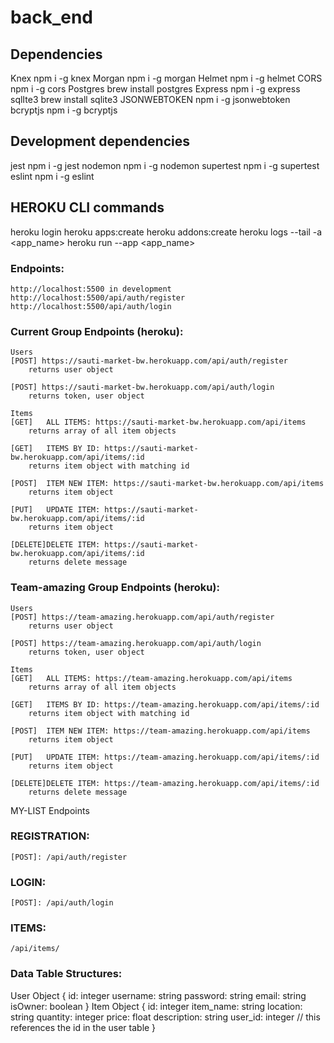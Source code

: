 # back_end

## Dependencies
Knex
npm i -g knex
Morgan
npm i -g morgan
Helmet
npm i -g helmet
CORS
npm i -g cors
Postgres
brew install postgres
Express
npm i -g express
sqlIte3
brew install sqlite3
JSONWEBTOKEN
npm i -g jsonwebtoken
bcryptjs
npm i -g bcryptjs

## Development dependencies
jest
npm i -g jest
nodemon
npm i -g nodemon
supertest
npm i -g supertest
eslint
npm i -g eslint


## HEROKU CLI commands
heroku login
heroku apps:create
heroku addons:create
heroku logs --tail -a <app_name>
heroku run --app <app_name>

### Endpoints:
    http://localhost:5500 in development
    http://localhost:5500/api/auth/register 
    http://localhost:5500/api/auth/login


### Current Group Endpoints (heroku):
    Users
    [POST] https://sauti-market-bw.herokuapp.com/api/auth/register
        returns user object

    [POST] https://sauti-market-bw.herokuapp.com/api/auth/login
        returns token, user object

    Items
    [GET]   ALL ITEMS: https://sauti-market-bw.herokuapp.com/api/items
        returns array of all item objects

    [GET]   ITEMS BY ID: https://sauti-market-bw.herokuapp.com/api/items/:id
        returns item object with matching id

    [POST]  ITEM NEW ITEM: https://sauti-market-bw.herokuapp.com/api/items
        returns item object

    [PUT]   UPDATE ITEM: https://sauti-market-bw.herokuapp.com/api/items/:id
        returns item object

    [DELETE]DELETE ITEM: https://sauti-market-bw.herokuapp.com/api/items/:id
        returns delete message

### Team-amazing Group Endpoints (heroku):
    Users
    [POST] https://team-amazing.herokuapp.com/api/auth/register
        returns user object

    [POST] https://team-amazing.herokuapp.com/api/auth/login
        returns token, user object

    Items
    [GET]   ALL ITEMS: https://team-amazing.herokuapp.com/api/items
        returns array of all item objects

    [GET]   ITEMS BY ID: https://team-amazing.herokuapp.com/api/items/:id
        returns item object with matching id

    [POST]  ITEM NEW ITEM: https://team-amazing.herokuapp.com/api/items
        returns item object

    [PUT]   UPDATE ITEM: https://team-amazing.herokuapp.com/api/items/:id
        returns item object

    [DELETE]DELETE ITEM: https://team-amazing.herokuapp.com/api/items/:id
        returns delete message


MY-LIST Endpoints


### REGISTRATION:
    [POST]: /api/auth/register

### LOGIN:
    [POST]: /api/auth/login

### ITEMS:

    /api/items/


### Data Table Structures:
User Object
{
id: integer
username: string
password: string
email: string
isOwner: boolean
}
Item Object
{
id: integer
item_name: string
location: string
quantity: integer
price: float
description: string
user_id: integer // this references the id in the user table
}

